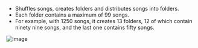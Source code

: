 - Shuffles songs, creates folders and distributes songs into folders.
- Each folder contains a maximum of 99 songs.
- For example, with 1250 songs, it creates 13 folders, 12 of which contain ninety nine songs, and the last one contains fifty songs.
  
![image](https://github.com/user-attachments/assets/8470dec2-83ee-404a-b09a-9d8507f229c4)
